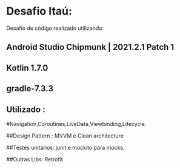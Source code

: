 # Desafio Itaú:

Desafio de código realizado utilizando: 
## Android Studio Chipmunk | 2021.2.1 Patch 1
## Kotlin 1.7.0
## gradle-7.3.3

## Utilizado : 
#Navigation,Coroutines,LiveData,Viewbinding,Lifecycle.

##Design Pattern : MVVM e Clean architecture

##Testes unitários: junit e mockito para mocks. 

##Outras Libs: Retrofit







